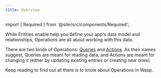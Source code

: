 ```yaml
---
title: Overview
---
```


import { Required } from '@site/src/components/Required';

While Entities enable help you define your app's data model and relationships, Operations are all about working with this data.

There are two kinds of Operations: [Queries](../../data-model/operations/queries.md) and [Actions](../../data-model/operations/actions.md). As their names suggest,
Queries are meant for reading data, and Actions are meant for changing it (either by updating existing entries or creating new ones).

Keep reading to find out all there is to know about Operations in Wasp.
